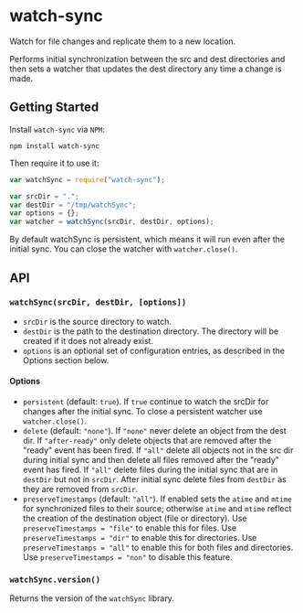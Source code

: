 # watch-sync

Watch for file changes and replicate them to a new location.

Performs initial synchronization between the src and dest directories and then
sets a watcher that updates the dest directory any time a change is made.

## Getting Started

Install `watch-sync` via `NPM`:

```
npm install watch-sync
```

Then require it to use it:

```js
var watchSync = require("watch-sync");

var srcDir = ".";
var destDir = "/tmp/watchSync";
var options = {};
var watcher = watchSync(srcDir, destDir, options);
```

By default watchSync is persistent, which means it will run even after the
initial sync. You can close the watcher with `watcher.close()`.

## API

### `watchSync(srcDir, destDir, [options])`

- `srcDir` is the source directory to watch.
- `destDir` is the path to the destination directory. The directory will be
  created if it does not already exist.
- `options` is an optional set of configuration entries, as described in the
  Options section below.

#### Options

- `persistent` (default: `true`). If `true` continue to watch the srcDir for
  changes after the initial sync. To close a persistent watcher use
  `watcher.close()`.
- `delete` (default: `"none"`).  If `"none"` never delete an object from the
  dest dir. If `"after-ready"` only delete objects that are removed after the
  "ready" event has been fired. If `"all"` delete all objects not in the src
  dir during initial sync and then delete all files removed after the "ready"
  event has fired. If `"all"` delete files during the initial sync that are
  in `destDir` but not in `srcDir`. After initial sync delete files from
  `destDir` as they are removed from `srcDir`.
- `preserveTimestamps` (default: `"all"`). If enabled sets the `atime` and
  `mtime` for synchronized files to their source; otherwise `atime` and `mtime`
  reflect the creation of the destination object (file or directory). Use
  `preserveTimestamps = "file"` to enable this for files. Use
  `preserveTimestamps = "dir"` to enable this for directories. Use
  `preserveTimestamps = "all"` to enable this for both files and directories.
  Use `preserveTimestamps = "non"` to disable this feature.

### `watchSync.version()`

Returns the version of the `watchSync` library.
